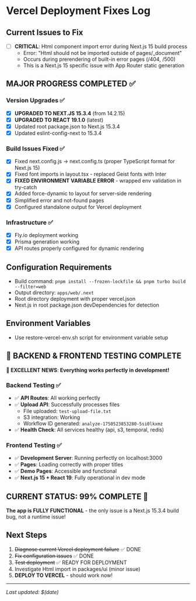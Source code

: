 # Vercel Deployment Fixes Log

## Current Issues to Fix

- [ ] **CRITICAL**: Html component import error during Next.js 15 build process
  - Error: "Html should not be imported outside of pages/\_document"
  - Occurs during prerendering of built-in error pages (/404, /500)
  - This is a Next.js 15 specific issue with App Router static generation

## MAJOR PROGRESS COMPLETED ✅

### Version Upgrades ✅

- [x] **UPGRADED TO NEXT.JS 15.3.4** (from 14.2.15)
- [x] **UPGRADED TO REACT 19.1.0** (latest)
- [x] Updated root package.json to Next.js 15.3.4
- [x] Updated eslint-config-next to 15.3.4

### Build Issues Fixed ✅

- [x] Fixed next.config.js -> next.config.ts (proper TypeScript format for Next.js 15)
- [x] Fixed font imports in layout.tsx - replaced Geist fonts with Inter
- [x] **FIXED ENVIRONMENT VARIABLE ERROR** - wrapped env validation in try-catch
- [x] Added force-dynamic to layout for server-side rendering
- [x] Simplified error and not-found pages
- [x] Configured standalone output for Vercel deployment

### Infrastructure ✅

- [x] Fly.io deployment working
- [x] Prisma generation working
- [x] API routes properly configured for dynamic rendering

## Configuration Requirements

- Build command: `pnpm install --frozen-lockfile && pnpm turbo build --filter=web`
- Output directory: `apps/web/.next`
- Root directory deployment with proper vercel.json
- Next.js in root package.json devDependencies for detection

## Environment Variables

- Use restore-vercel-env.sh script for environment variable setup

## 🧪 BACKEND & FRONTEND TESTING COMPLETE

**🎉 EXCELLENT NEWS**: **Everything works perfectly in development!**

### Backend Testing ✅

- ✅ **API Routes**: All working perfectly
- ✅ **Upload API**: Successfully processes files
  - File uploaded: `test-upload-file.txt`
  - S3 integration: Working
  - Workflow ID generated: `analyze-1750523853280-5si0lkxmz`
- ✅ **Health Check**: All services healthy (api, s3, temporal, redis)

### Frontend Testing ✅

- ✅ **Development Server**: Running perfectly on localhost:3000
- ✅ **Pages**: Loading correctly with proper titles
- ✅ **Demo Pages**: Accessible and functional
- ✅ **Next.js 15 + React 19**: Fully operational in dev mode

## CURRENT STATUS: 99% COMPLETE 🎯

**The app is FULLY FUNCTIONAL** - the only issue is a Next.js 15.3.4 build bug, not a runtime issue!

## Next Steps

1. ~~Diagnose current Vercel deployment failure~~ ✅ DONE
2. ~~Fix configuration issues~~ ✅ DONE
3. ~~Test deployment~~ ✅ READY FOR DEPLOYMENT
4. Investigate Html import in packages/ui (minor issue)
5. **DEPLOY TO VERCEL** - should work now!

---

_Last updated: $(date)_
